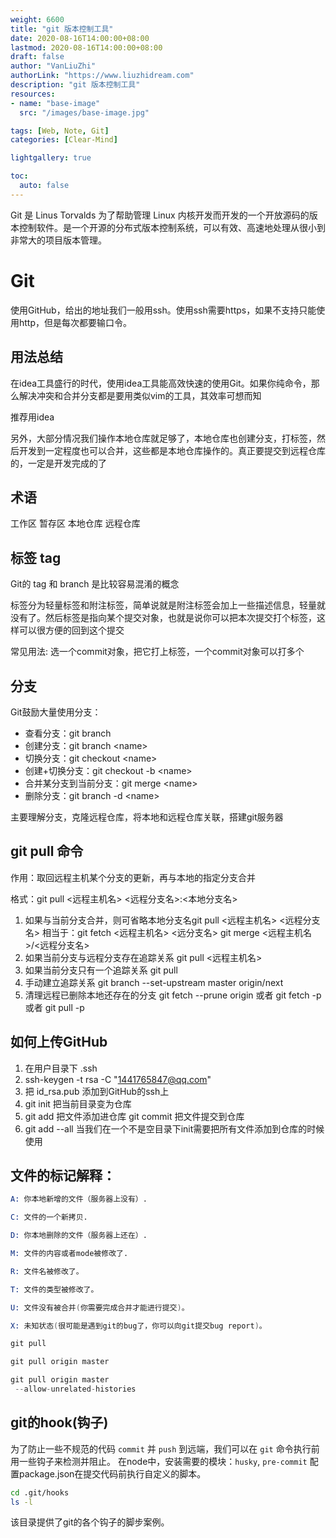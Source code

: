 ```yaml
---
weight: 6600
title: "git 版本控制工具"
date: 2020-08-16T14:00:00+08:00
lastmod: 2020-08-16T14:00:00+08:00
draft: false
author: "VanLiuZhi"
authorLink: "https://www.liuzhidream.com"
description: "git 版本控制工具"
resources:
- name: "base-image"
  src: "/images/base-image.jpg"

tags: [Web, Note, Git]
categories: [Clear-Mind]

lightgallery: true

toc:
  auto: false
---
```


Git 是 Linus Torvalds 为了帮助管理 Linux 内核开发而开发的一个开放源码的版本控制软件。是一个开源的分布式版本控制系统，可以有效、高速地处理从很小到非常大的项目版本管理。

<!-- more -->

# Git

使用GitHub，给出的地址我们一般用ssh。使用ssh需要https，如果不支持只能使用http，但是每次都要输口令。

## 用法总结

在idea工具盛行的时代，使用idea工具能高效快速的使用Git。如果你纯命令，那么解决冲突和合并分支都是要用类似vim的工具，其效率可想而知

推荐用idea

另外，大部分情况我们操作本地仓库就足够了，本地仓库也创建分支，打标签，然后开发到一定程度也可以合并，这些都是本地仓库操作的。真正要提交到远程仓库的，一定是开发完成的了

## 术语

工作区
暂存区
本地仓库
远程仓库

## 标签 tag

Git的 tag 和 branch 是比较容易混淆的概念

标签分为轻量标签和附注标签，简单说就是附注标签会加上一些描述信息，轻量就没有了。然后标签是指向某个提交对象，也就是说你可以把本次提交打个标签，这样可以很方便的回到这个提交

常见用法: 选一个commit对象，把它打上标签，一个commit对象可以打多个

## 分支

Git鼓励大量使用分支：

- 查看分支：git branch
- 创建分支：git branch \<name>
- 切换分支：git checkout \<name>
- 创建+切换分支：git checkout -b \<name>
- 合并某分支到当前分支：git merge \<name>
- 删除分支：git branch -d \<name>

主要理解分支，克隆远程仓库，将本地和远程仓库关联，搭建git服务器

## git pull 命令

作用：取回远程主机某个分支的更新，再与本地的指定分支合并

格式：git pull  <远程主机名> <远程分支名>:<本地分支名>

1. 如果与当前分支合并，则可省略本地分支名git pull <远程主机名> <远程分支名> 相当于：git fetch <远程主机名> <远分支名> git merge <远程主机名>/<远程分支名>
2. 如果当前分支与远程分支存在追踪关系 git pull <远程主机名>
3. 如果当前分支只有一个追踪关系 git pull
4. 手动建立追踪关系 git branch --set-upstream master origin/next
5. 清理远程已删除本地还存在的分支 git fetch --prune origin 或者 git fetch -p 或者 git pull -p


## 如何上传GitHub

1. 在用户目录下 .ssh
2. ssh-keygen -t rsa -C "1441765847@qq.com" 
3. 把 id_rsa.pub  添加到GitHub的ssh上
4. git init  把当前目录变为仓库
5. git add  把文件添加进仓库  git commit 把文件提交到仓库  
6. git add --all 当我们在一个不是空目录下init需要把所有文件添加到仓库的时候使用

## 文件的标记解释：

```s
A: 你本地新增的文件（服务器上没有）.

C: 文件的一个新拷贝.

D: 你本地删除的文件（服务器上还在）.

M: 文件的内容或者mode被修改了.

R: 文件名被修改了。

T: 文件的类型被修改了。

U: 文件没有被合并(你需要完成合并才能进行提交)。

X: 未知状态(很可能是遇到git的bug了，你可以向git提交bug report)。
```

```s
git pull

git pull origin master

git pull origin master
 --allow-unrelated-histories
```

## git的hook(钩子)

为了防止一些不规范的代码 `commit` 并 `push` 到远端，我们可以在  `git` 命令执行前用一些钩子来检测并阻止。
在node中，安装需要的模块：`husky`, `pre-commit` 配置package.json在提交代码前执行自定义的脚本。

```sh
cd .git/hooks
ls -l
```

该目录提供了git的各个钩子的脚步案例。

